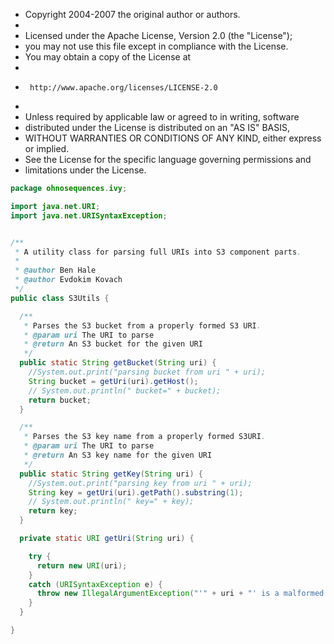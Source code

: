 
 * Copyright 2004-2007 the original author or authors.
 *
 * Licensed under the Apache License, Version 2.0 (the "License");
 * you may not use this file except in compliance with the License.
 * You may obtain a copy of the License at
 *
 *      http://www.apache.org/licenses/LICENSE-2.0
 *
 * Unless required by applicable law or agreed to in writing, software
 * distributed under the License is distributed on an "AS IS" BASIS,
 * WITHOUT WARRANTIES OR CONDITIONS OF ANY KIND, either express or implied.
 * See the License for the specific language governing permissions and
 * limitations under the License.


```java
package ohnosequences.ivy;

import java.net.URI;
import java.net.URISyntaxException;


/**
 * A utility class for parsing full URIs into S3 component parts.
 *
 * @author Ben Hale
 * @author Evdokim Kovach
 */
public class S3Utils {

  /**
   * Parses the S3 bucket from a properly formed S3 URI.
   * @param uri The URI to parse
   * @return An S3 bucket for the given URI
   */
  public static String getBucket(String uri) {
    //System.out.print("parsing bucket from uri " + uri);
    String bucket = getUri(uri).getHost();
    // System.out.println(" bucket=" + bucket);
    return bucket;
  }

  /**
   * Parses the S3 key name from a properly formed S3URI.
   * @param uri The URI to parse
   * @return An S3 key name for the given URI
   */
  public static String getKey(String uri) {
    //System.out.print("parsing key from uri " + uri);
    String key = getUri(uri).getPath().substring(1);
    // System.out.println(" key=" + key);
    return key;
  }

  private static URI getUri(String uri) {

    try {
      return new URI(uri);
    }
    catch (URISyntaxException e) {
      throw new IllegalArgumentException("'" + uri + "' is a malformed S3 URI");
    }
  }

}

```




[main/java/ohnosequences/ivy/S3Repository.java]: S3Repository.java.md
[main/java/ohnosequences/ivy/S3RepositoryException.java]: S3RepositoryException.java.md
[main/java/ohnosequences/ivy/S3Resolver.java]: S3Resolver.java.md
[main/java/ohnosequences/ivy/S3Resource.java]: S3Resource.java.md
[main/java/ohnosequences/ivy/S3Utils.java]: S3Utils.java.md